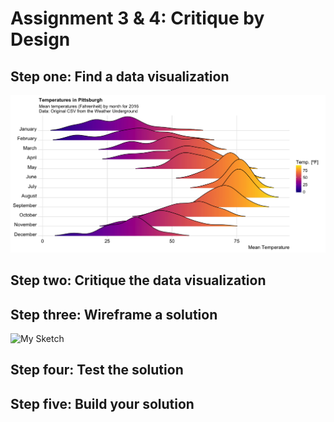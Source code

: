 # Assignment 3 & 4: Critique by Design
## Step one: Find a data visualization
![Original Visualization](original.png)
## Step two: Critique the data visualization

## Step three: Wireframe a solution
![My Sketch](sketch.png)
## Step four: Test the solution

## Step five: Build your solution

<div class="flourish-embed flourish-scatter" data-src="visualisation/8637834"><script src="https://public.flourish.studio/resources/embed.js"></script></div>
